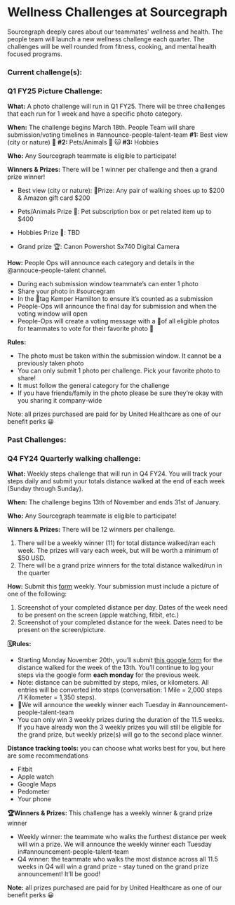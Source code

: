 # **Wellness Challenges at Sourcegraph**

Sourcegraph deeply cares about our teammates' wellness and health. The people team will launch a new wellness challenge each quarter. The challenges will be well rounded from fitness, cooking, and mental health focused programs.

### **Current challenge(s):**

### **Q1 FY25 Picture Challenge:**

**What:** A photo challenge will run in Q1 FY25. There will be three challenges that each run for 1 week and have a specific photo category.

**When:** The challenge begins March 18th. People Team will share submission/voting timelines in #announce-people-talent-team
**#1:** Best view (city or nature) 🤩
**#2:** Pets/Animals 🐶 🐱
**#3:** Hobbies

**Who:** Any Sourcegraph teammate is eligible to participate!

**Winners & Prizes:** There will be 1 winner per challenge and then a grand prize winner!

- Best view (city or nature): 🏅Prize: Any pair of walking shoes up to $200 & Amazon gift card $200

- Pets/Animals Prize 🏅: Pet subscription box or pet related item up to $400

- Hobbies Prize 🏅: TBD

- Grand prize 🏆: Canon Powershot Sx740 Digital Camera

**How:** People Ops will announce each category and details in the @annouce-people-talent channel.

- During each submission window teammate’s can enter 1 photo
- Share your photo in #sourcegram
- In the 🧵tag Kemper Hamilton to ensure it’s counted as a submission
- People-Ops will announce the final day for submission and when the voting window will open
- People-Ops will create a voting message with a 🧵of all eligible photos for teammates to vote for their favorite photo 📸

**Rules:**

- The photo must be taken within the submission window. It cannot be a previously taken photo
- You can only submit 1 photo per challenge. Pick your favorite photo to share!
- It must follow the general category for the challenge
- If you have friends/family in the photo please be sure they’re okay with you sharing it company-wide

Note: all prizes purchased are paid for by United Healthcare as one of our benefit perks 😀

### **Past Challenges:**

### **Q4 FY24 Quarterly walking challenge:**

**What:** Weekly steps challenge that will run in Q4 FY24. You will track your steps daily and submit your totals distance walked at the end of each week (Sunday through Sunday).

**When:** The challenge begins 13th of November and ends 31st of January.

**Who:** Any Sourcegraph teammate is eligible to participate!

**Winners & Prizes:** There will be 12 winners per challenge.

1. There will be a weekly winner (11) for total distance walked/ran each week. The prizes will vary each week, but will be worth a minimum of $50 USD.
2. There will be a grand prize winners for the total distance walked/run in the quarter

**How:** Submit this [form](https://docs.google.com/forms/d/e/1FAIpQLScaeHyNx4_k12yT1eZgFOI4KjIMx-6J2Ky9cACexLl7-dTTiw/viewform?usp=sf_link) weekly. Your submission must include a picture of one of the following:

1. Screenshot of your completed distance per day. Dates of the week need to be present on the screen (apple watching, fitbit, etc.)
2. Screenshot of your completed distance for the week. Dates need to be present on the screen/picture.

**🗓️Rules:**

- Starting Monday November 20th, you’ll submit [this google form](https://docs.google.com/forms/d/e/1FAIpQLScaeHyNx4_k12yT1eZgFOI4KjIMx-6J2Ky9cACexLl7-dTTiw/viewform?usp=sf_link) for the distance walked for the week of the 13th. You’ll continue to log your steps via the google form **each monday** for the previous week.
- Note: distance can be submitted by steps, miles, or kilometers. All entries will be converted into steps (conversation: 1 Mile = 2,000 steps /1 Kilometer = 1,350 steps).
- 🏅We will announce the weekly winner each Tuesday in #announcement-people-talent-team
- You can only win 3 weekly prizes during the duration of the 11.5 weeks. If you have already won the 3 weekly prizes you will still be eligible for the grand prize, but weekly prize(s) will go to the second place winner.

**Distance tracking tools:** you can choose what works best for you, but here are some recommendations

- Fitbit
- Apple watch
- Google Maps
- Pedometer
- Your phone

**🏆Winners & Prizes:** This challenge has a weekly winner & grand prize winner

- Weekly winner: the teammate who walks the furthest distance per week will win a prize. We will announce the weekly winner each Tuesday in#announcement-people-talent-team
- Q4 winner: the teammate who walks the most distance across all 11.5 weeks in Q4 will win a grand prize - stay tuned on the grand prize announcement! It’ll be good!

**Note:** all prizes purchased are paid for by United Healthcare as one of our benefit perks 😀
